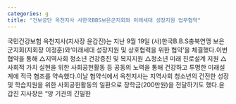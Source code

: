 ```yaml
---
categories: g
title: "건보공단 옥천지사 사한국BBS보은군지회와 미래세대 성장지원 업무협약"
---
```

국민건강보험 옥천지사(지사장 윤갑진)는 지난 9월 19일 (사)한국B.B.S충북연맹 보은군지회(지회장 이정훈)와‘미래세대 성장지원 및 상호협력을 위한 협약’을 체결했다.이번 협약을 통해 △지역사회 청소년 건강증진 및 복지지원 △청소년 미래 진로설계 지원 △사회적 가치 실현을 위한 사회공헌활동 등 공동의 노력을 통해 건강하고 투명한 미래설계에 적극 협조를 약속했다.이날 협약식에서 옥천지사는 지역사회 청소년의 건전한 성장 및 학습지원을 위한 사회공헌활동의 일환으로 장학금(200만원)을 전달하기도 했다.윤갑진 지사장은 “양 기관의 긴밀한